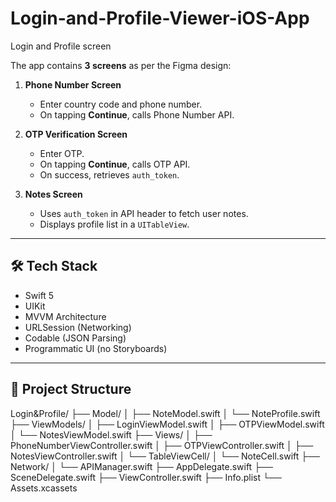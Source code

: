 # Login-and-Profile-Viewer-iOS-App
Login and Profile screen

The app contains **3 screens** as per the Figma design:

1. **Phone Number Screen**  
   - Enter country code and phone number.  
   - On tapping **Continue**, calls Phone Number API.

2. **OTP Verification Screen**  
   - Enter OTP.  
   - On tapping **Continue**, calls OTP API.  
   - On success, retrieves `auth_token`.

3. **Notes Screen**  
   - Uses `auth_token` in API header to fetch user notes.  
   - Displays profile list in a `UITableView`.

---

## 🛠️ Tech Stack

- Swift 5  
- UIKit  
- MVVM Architecture  
- URLSession (Networking)  
- Codable (JSON Parsing)  
- Programmatic UI (no Storyboards)  

---

## 📂 Project Structure
Login&Profile/
├── Model/
│   ├── NoteModel.swift
│   └── NoteProfile.swift
├── ViewModels/
│   ├── LoginViewModel.swift
│   ├── OTPViewModel.swift
│   └── NotesViewModel.swift
├── Views/
│   ├── PhoneNumberViewController.swift
│   ├── OTPViewController.swift
│   ├── NotesViewController.swift
│   └── TableViewCell/
│       └── NoteCell.swift
├── Network/
│   └── APIManager.swift
├── AppDelegate.swift
├── SceneDelegate.swift
├── ViewController.swift
├── Info.plist
└── Assets.xcassets

